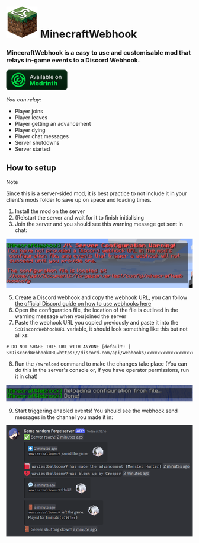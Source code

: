 # <img src="assets/logo.png" width=85px> MinecraftWebhook
### MinecraftWebhook is a easy to use and customisable mod that relays in-game events to a Discord Webhook.

<a href="https://modrinth.com/mod/minecraftwebhook/versions#all-versions"><img src="https://raw.githubusercontent.com/intergrav/devins-badges/v3/assets/cozy/available/modrinth_64h.png" width=165px></a>

*You can relay:*
- Player joins
- Player leaves
- Player getting an advancement
- Player dying
- Player chat messages
- Server shutdowns
- Server started

## How to setup
> [!NOTE]
> Since this is a server-sided mod, it is best practice to not include it in your client's mods folder to save up on space and loading times.

1. Install the mod on the server
2. (Re)start the server and wait for it to finish initialising
3. Join the server and you should see this warning message get sent in chat:
<img src="assets/warningtextwebhook.png" width=850px>

5. Create a Discord webhook and copy the webhook URL, you can follow [the official Discord guide on how to use webhooks here](https://support.discord.com/hc/en-us/articles/228383668-Intro-to-Webhooks)
6. Open the configuration file, the location of the file is outlined in the warning message when you joined the server
7. Paste the webhook URL you copied previously and paste it into the `S:DiscordWebhookURL` variable, it should look something like this but not all `X`s:
```
# DO NOT SHARE THIS URL WITH ANYONE [default: ]
S:DiscordWebhookURL=https://discord.com/api/webhooks/xxxxxxxxxxxxxxxxxxx/XXXXXXXXXXXXXXXXXXXXXXXXXXXXXXXXXXXXXXXXXXXXXXXXXXXXXXXXXXXXXXXXXXXX
```

8. Run the `/mwreload` command to make the changes take place (You can do this in the server's console or, if you have operator permissions, run it in chat)
<img src="assets/reloadcommand.png" width=850px>

9. Start triggering enabled events! You should see the webhook send messages in the channel you made it in:
<img src="assets/workinginaction.png" width=650px>


